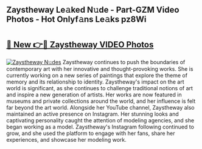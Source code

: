 ## Zaystheway Le𝚊ked N𝚞de - Part-GZM Video Photos - Hot Onlyf𝚊ns Le𝚊ks pz8Wi

# <h2><a href="http://ab88501.deff.icu/?id=Zaystheway">🔗 New 👉🔴 Zaystheway VIDEO Photos</a></h2>

[![Zaystheway N𝚞des](https://i.imgur.com/rIISA9y.gif)](http://ab88501.deff.icu/?id=Zaystheway)
Zaystheway continues to push the boundaries of contemporary art with her innovative and thought-provoking works. She is currently working on a new series of paintings that explore the theme of memory and its relationship to identity. Zaystheway's impact on the art world is significant, as she continues to challenge traditional notions of art and inspire a new generation of artists. Her works are now featured in museums and private collections around the world, and her influence is felt far beyond the art world. Alongside her YouTube channel, Zaystheway also maintained an active presence on Instagram. Her stunning looks and captivating personality caught the attention of modeling agencies, and she began working as a model. Zaystheway's Instagram following continued to grow, and she used the platform to engage with her fans, share her experiences, and showcase her modeling work.
